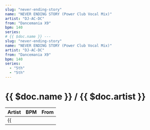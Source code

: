```yaml
---
slug: "never-ending-story"
name: "NEVER ENDING STORY (Power Club Vocal Mix)"
artist: "DJ-AC-DC"
from: "Dancemania X9"
bpm: 140
series:
# {{ $doc.name }} ---
slug: "never-ending-story"
name: "NEVER ENDING STORY (Power Club Vocal Mix)"
artist: "DJ-AC-DC"
from: "Dancemania X9"
bpm: 140
series:
  - "5th"
  - "5th"
---
```


# {{ $doc.name }} / {{ $doc.artist }}

|Artist|BPM|From|
|------|---|----|
|{{